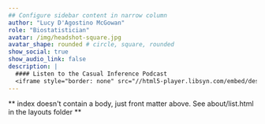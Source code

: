 ```yaml
---
## Configure sidebar content in narrow column
author: "Lucy D'Agostino McGowan"
role: "Biostatistician"
avatar: /img/headshot-square.jpg
avatar_shape: rounded # circle, square, rounded
show_social: true
show_audio_link: false
description: |
  #### Listen to the Casual Inference Podcast
  <iframe style="border: none" src="//html5-player.libsyn.com/embed/destination/id/1431806/height/90/theme/custom/thumbnail/yes/direction/backward/no-cache/true/render-playlist/no/custom-color/f4915c/" height="90" width="100%" scrolling="no"  allowfullscreen webkitallowfullscreen mozallowfullscreen oallowfullscreen msallowfullscreen></iframe>
---
```


** index doesn't contain a body, just front matter above.
See about/list.html in the layouts folder **